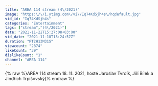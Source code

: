 ```yaml
---
title: "AREA 114 stream (4\/2021)"
image: "https:\/\/i.ytimg.com\/vi\/Iq74KdSjh4s\/hqdefault.jpg"
vid_id: "Iq74KdSjh4s"
categories: "Entertainment"
tags: ["stream","(4\/2021)"]
date: "2021-11-22T15:27:08+03:00"
vid_date: "2021-11-18T15:24:57Z"
duration: "PT2H13M31S"
viewcount: "2874"
likeCount: "39"
dislikeCount: "1"
channel: "AREA 114"
---
```

{% raw %}AREA 114 stream 18. 11. 2021, hosté Jaroslav Tvrdík, Jiří Bílek a Jindřich Trpišovský{% endraw %}
